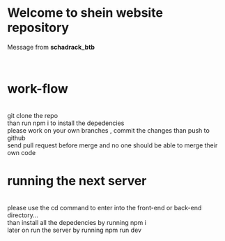 # Welcome to shein website repository
Message from **schadrack_btb**

<br/>

# work-flow
<br/>
git clone the repo <br/> than run npm i to install the depedencies <br/>
please work on your own branches ,  commit  the changes than push to github <br/>
send pull request before merge and no one should be able to merge their own code
<br/>

# running the next server
<br/>
please use the cd command to enter into the front-end or back-end directory... <br/> than install all the depedencies by running npm i <br/>
later on run the server by running npm run dev

